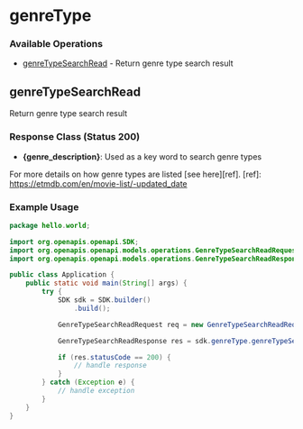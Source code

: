 # genreType

### Available Operations

* [genreTypeSearchRead](#genretypesearchread) - Return genre type search result

## genreTypeSearchRead

Return genre type search result

### Response Class (Status 200)

* __{genre_description}__: Used as a key word to search genre types

For more details on how genre types are listed [see here][ref].
[ref]: https://etmdb.com/en/movie-list/-updated_date

### Example Usage

```java
package hello.world;

import org.openapis.openapi.SDK;
import org.openapis.openapi.models.operations.GenreTypeSearchReadRequest;
import org.openapis.openapi.models.operations.GenreTypeSearchReadResponse;

public class Application {
    public static void main(String[] args) {
        try {
            SDK sdk = SDK.builder()
                .build();

            GenreTypeSearchReadRequest req = new GenreTypeSearchReadRequest("ipsa");            

            GenreTypeSearchReadResponse res = sdk.genreType.genreTypeSearchRead(req);

            if (res.statusCode == 200) {
                // handle response
            }
        } catch (Exception e) {
            // handle exception
        }
    }
}
```
